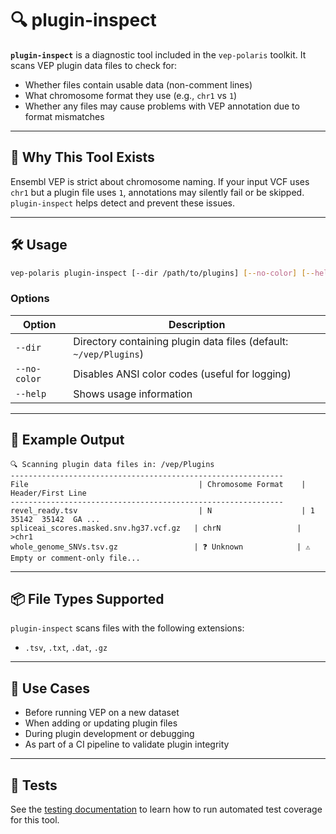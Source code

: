 # 🔍 plugin-inspect

**`plugin-inspect`** is a diagnostic tool included in the `vep-polaris` toolkit. It scans VEP plugin data files to check for:

-   Whether files contain usable data (non-comment lines)
-   What chromosome format they use (e.g., `chr1` vs `1`)
-   Whether any files may cause problems with VEP annotation due to format mismatches

---

## 🧠 Why This Tool Exists

Ensembl VEP is strict about chromosome naming. If your input VCF uses `chr1` but a plugin file uses `1`, annotations may silently fail or be skipped. `plugin-inspect` helps detect and prevent these issues.

---

## 🛠️ Usage

```bash
vep-polaris plugin-inspect [--dir /path/to/plugins] [--no-color] [--help]
```

### Options

| Option       | Description                                                       |
| ------------ | ----------------------------------------------------------------- |
| `--dir`      | Directory containing plugin data files (default: `~/vep/Plugins`) |
| `--no-color` | Disables ANSI color codes (useful for logging)                    |
| `--help`     | Shows usage information                                           |

---

## 📄 Example Output

```text
🔍 Scanning plugin data files in: /vep/Plugins
-------------------------------------------------------------
File                                      | Chromosome Format    | Header/First Line
-------------------------------------------------------------
revel_ready.tsv                           | N                    | 1  35142  35142  GA ...
spliceai_scores.masked.snv.hg37.vcf.gz   | chrN                 | >chr1
whole_genome_SNVs.tsv.gz                 | ❓ Unknown            | ⚠️ Empty or comment-only file...
```

---

## 📦 File Types Supported

`plugin-inspect` scans files with the following extensions:

-   `.tsv`, `.txt`, `.dat`, `.gz`

---

## 🧰 Use Cases

-   Before running VEP on a new dataset
-   When adding or updating plugin files
-   During plugin development or debugging
-   As part of a CI pipeline to validate plugin integrity

---

## 🧪 Tests

See the [testing documentation](testing.md) to learn how to run automated test coverage for this tool.
